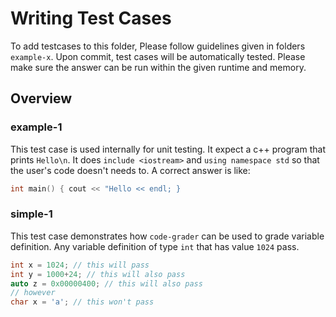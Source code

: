 # Writing Test Cases

To add testcases to this folder, Please follow guidelines given in folders `example-x`. Upon commit, test cases will be automatically tested. Please make sure the answer can be run within the given runtime and memory.

## Overview

### example-1

This test case is used internally for unit testing. It expect a c++ program that prints `Hello\n`. It does `include <iostream>` and `using namespace std` so that the user's code doesn't needs to. A correct answer is like:

```cpp
int main() { cout << "Hello << endl; }
```

### simple-1

This test case demonstrates how `code-grader` can be used to grade variable definition. Any variable definition of type `int` that has value `1024` pass. 

```cpp
int x = 1024; // this will pass
int y = 1000+24; // this will also pass
auto z = 0x00000400; // this will also pass
// however
char x = 'a'; // this won't pass
```